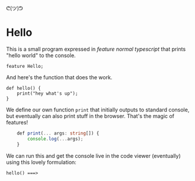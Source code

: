 ᕦ(ツ)ᕤ
# Hello

This is a small program expressed in *feature normal typescript* that prints "hello world" to the console.

    feature Hello;

And here's the function that does the work.

    def hello() {
        print("hey what's up");
    }

We define our own function `print` that initially outputs to standard console, but eventually can also print stuff in the browser. That's the magic of features!

```ts
    def print(... args: string[]) {
        console.log(...args);
    }
```

We can run this and get the console live in the code viewer (eventually) using this lovely formulation:

    hello() ===> 

